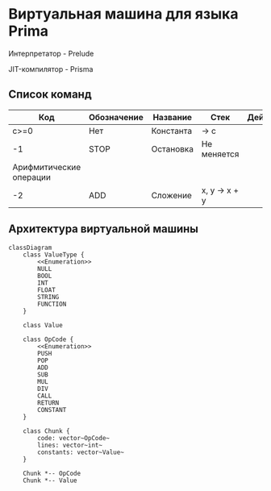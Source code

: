 # Виртуальная машина для языка Prima

Интерпретатор - Prelude

JIT-компилятор - Prisma

## Список команд
| Код                     | Обозначение | Название  | Стек         | Действие |
|-------------------------|-------------|-----------|--------------|----------|
| c>=0                    | Нет         | Константа | → с          |          |
| -1                      | STOP        | Остановка | Не меняется  |          |
| Арифмитические операции |
| -2                      | ADD         | Сложение  | x, y → x + y |          |

## Архитектура виртуальной машины
```mermaid
classDiagram
    class ValueType {
        <<Enumeration>>
        NULL
        BOOL
        INT
        FLOAT
        STRING
        FUNCTION
    }
    
    class Value

    class OpCode {
        <<Enumeration>>
        PUSH
        POP
        ADD
        SUB
        MUL
        DIV
        CALL
        RETURN
        CONSTANT
    }

    class Chunk {
        code: vector~OpCode~
        lines: vector~int~
        constants: vector~Value~
    }

    Chunk *-- OpCode
    Chunk *-- Value
```